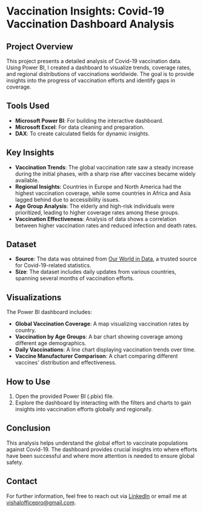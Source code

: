 # Vaccination Insights: Covid-19 Vaccination Dashboard Analysis

## Project Overview
This project presents a detailed analysis of Covid-19 vaccination data. Using Power BI, I created a dashboard to visualize trends, coverage rates, and regional distributions of vaccinations worldwide. The goal is to provide insights into the progress of vaccination efforts and identify gaps in coverage.

## Tools Used
- **Microsoft Power BI**: For building the interactive dashboard.
- **Microsoft Excel**: For data cleaning and preparation.
- **DAX**: To create calculated fields for dynamic insights.

## Key Insights
- **Vaccination Trends**: The global vaccination rate saw a steady increase during the initial phases, with a sharp rise after vaccines became widely available.
- **Regional Insights**: Countries in Europe and North America had the highest vaccination coverage, while some countries in Africa and Asia lagged behind due to accessibility issues.
- **Age Group Analysis**: The elderly and high-risk individuals were prioritized, leading to higher coverage rates among these groups.
- **Vaccination Effectiveness**: Analysis of data shows a correlation between higher vaccination rates and reduced infection and death rates.

## Dataset
- **Source**: The data was obtained from [Our World in Data](https://ourworldindata.org/covid-vaccinations), a trusted source for Covid-19-related statistics.
- **Size**: The dataset includes daily updates from various countries, spanning several months of vaccination efforts.

## Visualizations
The Power BI dashboard includes:
- **Global Vaccination Coverage**: A map visualizing vaccination rates by country.
- **Vaccination by Age Groups**: A bar chart showing coverage among different age demographics.
- **Daily Vaccinations**: A line chart displaying vaccination trends over time.
- **Vaccine Manufacturer Comparison**: A chart comparing different vaccines' distribution and effectiveness.

## How to Use
1. Open the provided Power BI (.pbix) file.
2. Explore the dashboard by interacting with the filters and charts to gain insights into vaccination efforts globally and regionally.

## Conclusion
This analysis helps understand the global effort to vaccinate populations against Covid-19. The dashboard provides crucial insights into where efforts have been successful and where more attention is needed to ensure global safety.

## Contact
For further information, feel free to reach out via [LinkedIn](https://www.linkedin.com/in/vishal-kumar-194656188/) or email me at [vishalofficepro@gmail.com](mailto:vishalofficepro@gmail.com).
